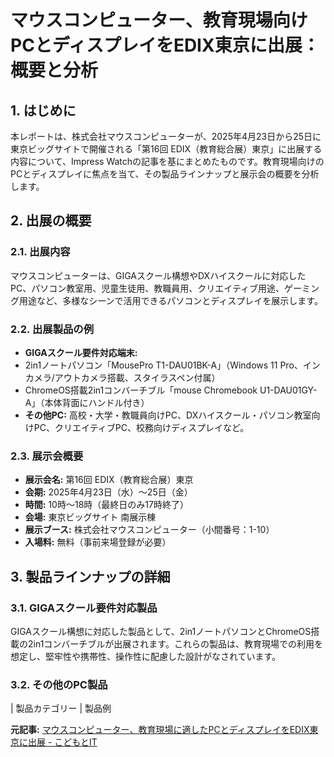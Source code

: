 # マウスコンピューター、教育現場向けPCとディスプレイをEDIX東京に出展：概要と分析

## 1. はじめに

本レポートは、株式会社マウスコンピューターが、2025年4月23日から25日に東京ビッグサイトで開催される「第16回 EDIX（教育総合展）東京」に出展する内容について、Impress Watchの記事を基にまとめたものです。教育現場向けのPCとディスプレイに焦点を当て、その製品ラインナップと展示会の概要を分析します。

## 2. 出展の概要

### 2.1. 出展内容

マウスコンピューターは、GIGAスクール構想やDXハイスクールに対応したPC、パソコン教室用、児童生徒用、教職員用、クリエイティブ用途、ゲーミング用途など、多様なシーンで活用できるパソコンとディスプレイを展示します。

### 2.2. 出展製品の例

* **GIGAスクール要件対応端末:**
 * 2in1ノートパソコン「MousePro T1-DAU01BK-A」（Windows 11 Pro、インカメラ/アウトカメラ搭載、スタイラスペン付属）
 * ChromeOS搭載2in1コンバーチブル「mouse Chromebook U1-DAU01GY-A」（本体背面にハンドル付き）
* **その他PC:** 高校・大学・教職員向けPC、DXハイスクール・パソコン教室向けPC、クリエイティブPC、校務向けディスプレイなど。

### 2.3. 展示会概要

* **展示会名:** 第16回 EDIX（教育総合展）東京
* **会期:** 2025年4月23日（水）～25日（金）
* **時間:** 10時～18時（最終日のみ17時終了）
* **会場:** 東京ビッグサイト 南展示棟
* **展示ブース:** 株式会社マウスコンピューター（小間番号：1-10）
* **入場料:** 無料（事前来場登録が必要）

## 3. 製品ラインナップの詳細

### 3.1. GIGAスクール要件対応製品

GIGAスクール構想に対応した製品として、2in1ノートパソコンとChromeOS搭載の2in1コンバーチブルが出展されます。これらの製品は、教育現場での利用を想定し、堅牢性や携帯性、操作性に配慮した設計がなされています。

### 3.2. その他のPC製品

| 製品カテゴリー | 製品例 

**元記事:** [マウスコンピューター、教育現場に適したPCとディスプレイをEDIX東京に出展 - こどもとIT](https://edu.watch.impress.co.jp/docs/news/2005536.html)
